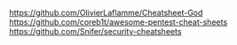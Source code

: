 
https://github.com/OlivierLaflamme/Cheatsheet-God <br>
https://github.com/coreb1t/awesome-pentest-cheat-sheets <br>
https://github.com/Snifer/security-cheatsheets <br>
